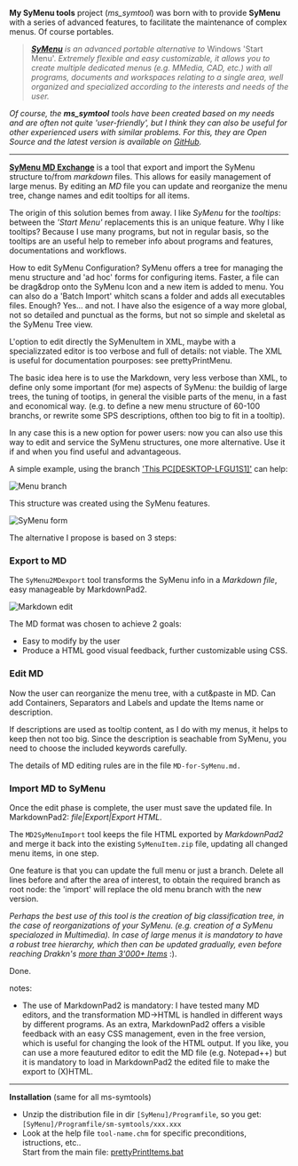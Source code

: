 **My SyMenu tools**  project (*ms_symtool*) was born with to provide **SyMenu** with a series of advanced features, to facilitate the maintenance of complex menus. Of course portables.

>  *[**SyMenu**](https://www.ugmfree.it "SyMenu Home") is an advanced portable alternative to* Windows 'Start Menu'. *Extremely flexible and easy    customizable, it allows you to create multiple dedicated menus (e.g. MMedia, CAD, etc.) with all programs, documents and workspaces relating to a single  area, well organized and specialized according to the interests and needs of the user.*

*Of course, the **ms_symtool** tools have been created based on my needs and are often not quite 'user-friendly', but I think they can also be useful for other experienced users with similar problems. For this, they are Open Source and the latest version is available on [GitHub](https://github.com/msillano/ms_symtools "Public repository").*

-------------------------------
[**SyMenu MD Exchange**](https://github.com/msillano/ms_symtools/tree/main/MDexchange  "Download from GitHub") is a tool that export and import the SyMenu structure to/from *markdown* files. This allows for easily management of large menus. By editing an *MD* file you can update and reorganize the menu tree, change names and edit tooltips for all items. 

The origin of this solution bemes from away. I like *SyMenu* for the *tooltips*: between the *'Start Menu'* replacements this is an unique feature. Why I like tooltips? Because I use many programs, but not in regular basis, so the tooltips are an useful help to remeber info about programs and features, documentations and workflows.

How to edit SyMenu Configuration? SyMenu offers a tree for managing the menu structure and 'ad hoc' forms for configuring items. Faster, a file can be drag&drop onto the SyMenu Icon and a new item is added to menu. You can also do a 'Batch Import' whitch scans a folder and adds all executables files. Enough? Yes... and not. I have also the esigence of a way more global, not so detailed and punctual as the forms, but not so simple and skeletal as the SyMenu Tree view. 

L'option to edit directly the SyMenuItem in XML, maybe with a specializzated editor is too verbose and full of details: not viable. The XML is useful for documentation pourposes: see prettyPrintMenu.

The basic idea here is to use the Markdown, very less verbose than XML, to define only some important (for me) aspects of SyMenu: the buildig of large trees, the tuning of tootips, in general the visible parts of the menu, in a fast and economical way. (e.g. to define a new menu structure of 60-100 branchs, or rewrite some SPS descriptions, ofthen too big to fit in a tooltip).

In any case this is a new option for power users: now you can also use this way to edit and service the SyMenu structures, one more alternative. Use it if and when you find useful and advantageous.

A simple example, using the branch ['This PC[DESKTOP-LFGU1S1]'](https://www.ugmfree.it/Forum/messages.aspx?TopicID=830) can help: 

![Menu branch](https://github.com/msillano/ms_symtools/blob/main/img/fig101.jpg?raw=true)
   
This structure was created using the SyMenu features.

![SyMenu form](https://github.com/msillano/ms_symtools/blob/main/img/fig010.jpg?raw=true)

The alternative I propose is based on 3 steps:

### Export to MD ##
The `SyMenu2MDexport` tool transforms the SyMenu info in a *Markdown file*, easy manageable by MarkdownPad2.

![Markdown edit](https://github.com/msillano/ms_symtools/blob/main/img/fig011.jpg?raw=true)

The MD format was chosen to achieve 2 goals:

- Easy to modify by the user
- Produce a HTML good visual feedback, further customizable using CSS.

### Edit MD
Now the user can reorganize the menu tree, with a cut&paste in MD. Can add Containers, Separators and Labels and update the Items name or description.

If descriptions are used as tooltip content, as I do with my menus, it helps to keep then not too big. Since the description is seachable from SyMenu, you need to choose the included keywords carefully.

The details of MD editing rules are in the file `MD-for-SyMenu.md.` 

### Import MD to SyMenu
Once the edit phase is complete, the user must save the updated file. In MarkdownPad2: *file|Export|Export HTML*.

The `MD2SyMenuImport` tool keeps the file HTML exported by *MarkdownPad2* and merge it back into the existing `SyMenuItem.zip` file, updating all changed menu items,  in one step.

One feature is that you can update the full menu or just a branch. Delete all lines before and after the area of interest, to obtain the required branch as root node: the 'import' will replace the old menu branch with the new version. 

*Perhaps the best use of this tool is the creation of big classification tree, in the case of reorganizations of your SyMenu. (e.g. creation of a SyMenu specialozed in Multimedia). In case of large menus it is mandatory to have a robust tree hierarchy, which then can be updated gradually, even before reaching Drakkn's [more than 3'000+ Items](https://www.ugmfree.it/Forum/messages.aspx?TopicID=817)* :).

Done.

notes:

 - The use of MarkdownPad2 is mandatory: I have tested many MD editors, and the transformation MD->HTML is handled in different ways by different programs. As an extra, MarkdownPad2 offers a visible feedback with an easy CSS management, even in the free version, which is useful for changing the look of the HTML output. If you like, you can use a more feautured editor to edit the MD file (e.g. Notepad++) but it is mandatory to load in MarkdownPad2 the edited file to make the export to (X)HTML.


--------------------------------------
**Installation** (same for all ms-symtools)

 - Unzip the distribution file in dir <code>[SyMenu]/Programfile</code>, so you get: <code>[SyMenu]/Programfile/sm-symtools/xxx.xxx</code>
 - Look at the help file <code>tool-name.chm</code> for specific preconditions,  istructions, etc..  
 Start from the main file: <a class="el" href="pretty_print_items_8bat.html#details" target="_self">prettyPrintItems.bat</a>



